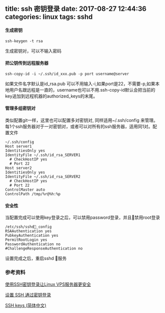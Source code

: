 title: ssh 密钥登录
date: 2017-08-27 12:44:36
categories: linux
tags: sshd
---

#### 生成密钥 ####
```
ssh-keygen -t rsa
```
生成密钥对，可以不输入密码

#### 把公钥传到远程服务器 ####
```
ssh-copy-id -i ~/.ssh/id_xxx.pub -p port username@server
```
如果文件名字默认是id_rsa.pub 可以不用输入-i,如果port是22，不需要-p,如果本地用户名跟远程是一直的，username也可以不用.ssh-copy-id默认会把当前的key追加到远程机器的authorized_keys的末尾。

#### 管理多组密钥对 #####
类似配置git一样，这里也可以配置多对密钥对, 同样适用~/.ssh/config 来管理。每1个ssh服务器对于一对密钥对，或者可以对所有的ssh服务器，适用同1对。配置文件
```
~/.ssh/config
Host server1
IdentitiesOnly yes
IdentityFile ~/.ssh/id_rsa_SERVER1
  # CheckHostIP yes
  # Port 22
Host server2
IdentitiesOnly yes
IdentityFile ~/.ssh/id_rsa_SERVER2
  # CheckHostIP yes
  # Port 22
ControlMaster auto
ControlPath /tmp/%r@%h:%p
```
#### 安全性 ####
当配置完成可以使用key登录之后，可以禁用password登录，并且禁用root登录
```
/etc/ssh/sshd_config
RSAAuthentication yes
PubkeyAuthentication yes
PermitRootLogin yes
PasswordAuthentication no
#ChallengeResponseAuthentication no
```
设置完成之后，重启sshd 服务




### 参考资料 ###
[使用SSH密钥登录让Linux VPS服务器更安全](https://www.iwwenbo.com/linux-ssh-authorized-keys-login/)

[设置 SSH 通过密钥登录](https://hyjk2000.github.io/2012/03/16/how-to-set-up-ssh-keys/)

[SSH keys (简体中文)](https://wiki.archlinux.org/index.php/SSH_keys_(%E7%AE%80%E4%BD%93%E4%B8%AD%E6%96%87))

